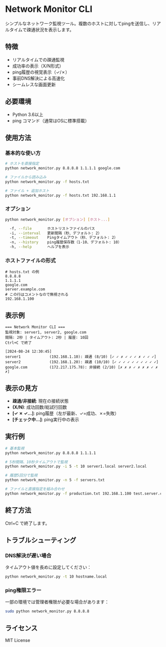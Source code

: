 # Network Monitor CLI

シンプルなネットワーク監視ツール。複数のホストに対してpingを送信し、リアルタイムで疎通状況を表示します。

## 特徴

- リアルタイムでの疎通監視
- 成功率の表示（X/N形式）
- ping履歴の視覚表示（✓/✗）
- 事前DNS解決による高速化
- シームレスな画面更新

## 必要環境

- Python 3.6以上
- ping コマンド（通常はOSに標準搭載）

## 使用方法

### 基本的な使い方

```bash
# ホストを直接指定
python network_monitor.py 8.8.8.8 1.1.1.1 google.com

# ファイルから読み込み
python network_monitor.py -f hosts.txt

# ファイル + 追加ホスト
python network_monitor.py -f hosts.txt 192.168.1.1
```

### オプション

```bash
python network_monitor.py [オプション] [ホスト...]

  -f, --file       ホストリストファイルのパス
  -i, --interval   更新間隔（秒、デフォルト: 2）
  -t, --timeout    Pingタイムアウト（秒、デフォルト: 2）
  -n, --history    ping履歴保存数（1-10、デフォルト: 10）
  -h, --help       ヘルプを表示
```

### ホストファイルの形式

```
# hosts.txt の例
8.8.8.8
1.1.1.1
google.com
server.example.com
# この行はコメントなので無視される
192.168.1.100
```

## 表示例

```
=== Network Monitor CLI ===
監視対象: server1, server2, google.com
間隔: 2秒 | タイムアウト: 2秒 | 履歴: 10回
Ctrl+C で終了

[2024-08-24 12:30:45]
server1             (192.168.1.10): 疎通 (8/10) [✓ ✓ ✗ ✓ ✓ ✓ ✗ ✓ ✓ ✓]
server2             (192.168.1.20): 疎通 (10/10) [✓ ✓ ✓ ✓ ✓ ✓ ✓ ✓ ✓ ✓]
google.com          (172.217.175.78): 非接続 (2/10) [✗ ✗ ✗ ✓ ✗ ✗ ✗ ✓ ✗ ✗]
```

## 表示の見方

- **疎通/非接続**: 現在の接続状態
- **(X/N)**: 成功回数/総試行回数
- **[✓ ✗ ✓...]**: ping履歴（左が最新、✓=成功、✗=失敗）
- **[チェック中...]**: ping実行中の表示

## 実行例

```bash
# 基本監視
python network_monitor.py 8.8.8.8 1.1.1.1

# 5秒間隔、10秒タイムアウトで監視
python network_monitor.py -i 5 -t 10 server1.local server2.local

# 履歴5回分で監視
python network_monitor.py -n 5 -f servers.txt

# ファイルと直接指定を組み合わせ
python network_monitor.py -f production.txt 192.168.1.100 test.server.com
```

## 終了方法

Ctrl+C で終了します。

## トラブルシューティング

### DNS解決が遅い場合

タイムアウト値を長めに設定してください：

```bash
python network_monitor.py -t 10 hostname.local
```

### ping権限エラー

一部の環境では管理者権限が必要な場合があります：

```bash
sudo python network_monitor.py 8.8.8.8
```

## ライセンス

MIT License
